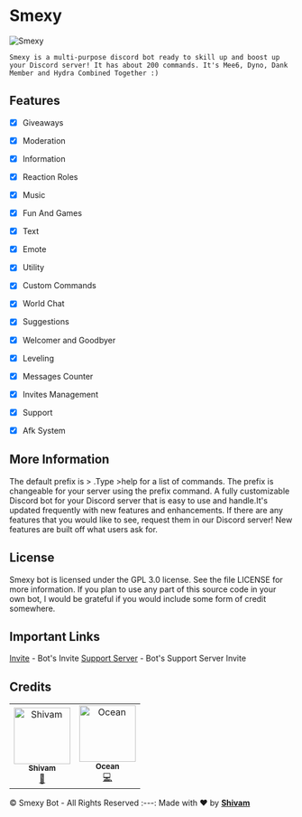 # **Smexy** #
![Smexy](https://cdn.discordapp.com/avatars/799540871552434186/df5bc4fb784d39cbef780f9dc1101d6d.webp?size=512)

`Smexy is a multi-purpose discord bot ready to skill up and boost up your Discord server! It has about 200 commands. It's Mee6, Dyno, Dank Member and Hydra Combined Together :)`


## Features ##

- [x] Giveaways 
- [x] Moderation 
- [x] Information 
- [x] Reaction Roles 
- [x] Music 
- [x] Fun And Games 
- [x] Text 
- [x] Emote
- [x] Utility
- [x] Custom Commands 
- [x] World Chat 
- [x] Suggestions 
- [x] Welcomer and Goodbyer  
- [x] Leveling 
- [x] Messages Counter
- [x] Invites Management 
- [x] Support 
- [x] Afk System 


## More Information ##
The default prefix is > .Type >help for a list of commands. The prefix is changeable for your server using the prefix command. A fully customizable Discord bot for your Discord server that is easy to use and handle.It's updated frequently with new features and enhancements. If there are any features that you would like to see, request them in our Discord server! New features are built off what users ask for.
## License ##
Smexy bot is licensed under the GPL 3.0 license. See the file LICENSE for more information. If you plan to use any part of this source code in your own bot, I would be grateful if you would include some form of credit somewhere.
## Important Links ##
[Invite](https://discord.com/oauth2/authorize?client_id=799540871552434186&permissions=2147483647&scope=bot) - Bot's Invite
[Support Server](https://discord.gg/Xa9CyVbBPB) - Bot's Support Server Invite
## Credits ##
<div align="center">
<table>
  <tr>
     <td align="center"><a href="https://discord.bio/p/shivamop"><img src="https://cdn.discordapp.com/avatars/745867528651276318/26fd826fc28f1589a14887b491c90868.webp?size=512" width="100px;" alt="Shivam"/><br /><sub><b>Shivam</b></sub></a><br /><a href="https://discord.bio/p/shivamop" title="Owner">👑</a></td>
     <td align="center"><a href="https://github.com/OceanKumar"><img src="https://cdn.discordapp.com/avatars/494738882617933830/68c4ebd9c4813374d2b421f8fef414b3.webp?size=512" width="100px;" alt="Ocean"/><br /><sub><b>Ocean</b></sub></a><br /><a href="https://github.com/OceanKumar" title="Developer">💻</a></td>
     
  </tr>
</table>
</div>

© Smexy Bot - All Rights Reserved
:---:
Made with ❤ by **[Shivam](https://discord.bio/p/shivamop)**
